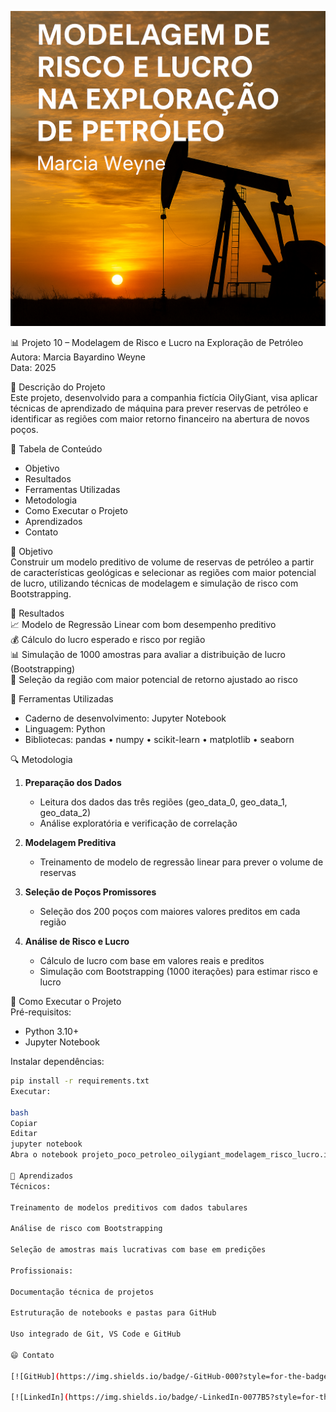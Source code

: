 ![Banner do Projeto](banner.png)

📊 Projeto 10 – Modelagem de Risco e Lucro na Exploração de Petróleo  
Autora: Marcia Bayardino Weyne  
Data: 2025

📝 Descrição do Projeto  
Este projeto, desenvolvido para a companhia fictícia OilyGiant, visa aplicar técnicas de aprendizado de máquina para prever reservas de petróleo e identificar as regiões com maior retorno financeiro na abertura de novos poços.

📑 Tabela de Conteúdo  
- Objetivo  
- Resultados  
- Ferramentas Utilizadas  
- Metodologia  
- Como Executar o Projeto  
- Aprendizados  
- Contato  

🎯 Objetivo  
Construir um modelo preditivo de volume de reservas de petróleo a partir de características geológicas e selecionar as regiões com maior potencial de lucro, utilizando técnicas de modelagem e simulação de risco com Bootstrapping.

🏁 Resultados  
📈 Modelo de Regressão Linear com bom desempenho preditivo  
💰 Cálculo do lucro esperado e risco por região  
📊 Simulação de 1000 amostras para avaliar a distribuição de lucro (Bootstrapping)  
🥇 Seleção da região com maior potencial de retorno ajustado ao risco  

🧰 Ferramentas Utilizadas  
- Caderno de desenvolvimento: Jupyter Notebook  
- Linguagem: Python  
- Bibliotecas: pandas • numpy • scikit-learn • matplotlib • seaborn  

🔍 Metodologia  
1. **Preparação dos Dados**  
   - Leitura dos dados das três regiões (geo_data_0, geo_data_1, geo_data_2)  
   - Análise exploratória e verificação de correlação  

2. **Modelagem Preditiva**  
   - Treinamento de modelo de regressão linear para prever o volume de reservas  

3. **Seleção de Poços Promissores**  
   - Seleção dos 200 poços com maiores valores preditos em cada região  

4. **Análise de Risco e Lucro**  
   - Cálculo de lucro com base em valores reais e preditos  
   - Simulação com Bootstrapping (1000 iterações) para estimar risco e lucro  

💽 Como Executar o Projeto  
Pré-requisitos:  
- Python 3.10+  
- Jupyter Notebook  

Instalar dependências:  
```bash
pip install -r requirements.txt
Executar:

bash
Copiar
Editar
jupyter notebook
Abra o notebook projeto_poco_petroleo_oilygiant_modelagem_risco_lucro.ipynb e siga a ordem das células.

📝 Aprendizados
Técnicos:

Treinamento de modelos preditivos com dados tabulares

Análise de risco com Bootstrapping

Seleção de amostras mais lucrativas com base em predições

Profissionais:

Documentação técnica de projetos

Estruturação de notebooks e pastas para GitHub

Uso integrado de Git, VS Code e GitHub

😄 Contato

[![GitHub](https://img.shields.io/badge/-GitHub-000?style=for-the-badge&logo=github)](https://github.com/mbweyne/P11_ML_Seguro)

[![LinkedIn](https://img.shields.io/badge/-LinkedIn-0077B5?style=for-the-badge&logo=linkedin&logoColor=white)](https://www.linkedin.com/in/marcia-bayardino-weyne)




